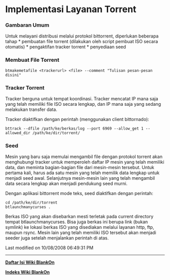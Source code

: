 # Implementasi Layanan Torrent

### Gambaran Umum
Untuk melayani distribusi melalui protokol bittorrent, diperlukan beberapa
tahap
    * pembuatan file torrent (dilakukan oleh script pembuat ISO secara
      otomatis)
    * pengaktifan tracker torrent
    * penyediaan seed

### Membuat File Torrent
`btmakemetafile <trackerurl> <file> --comment "Tulisan pesan-pesan disini"`

### Tracker Torrent
Tracker berguna untuk tempat koordinasi. Tracker mencatat IP mana saja yang
telah memiliki file ISO secara lengkap, dan IP mana saja yang sedang melakukan
transfer data.

Tracker diaktifkan dengan perintah (menggunakan client bittornado):

`bttrack --dfile /path/ke/berkas/log --port 6969 --allow_get 1 --allowed_dir /path/ke/dir/torrent/`

### Seed
Mesin yang baru saja memulai mengambil file dengan protokol torrent akan
menghubungi tracker untuk memperoleh daftar IP mesin yang telah memiliki data,
dan meminta bagian-bagian file dari mesin-mesin tersebut. Untuk pertama kali,
harus ada satu mesin yang telah memilik data lengkap untuk menjadi seed awal.
Selanjutnya mesin-mesin lain yang telah mengambil data secara lengkap akan
menjadi pendukung seed murni.

Dengan aplikasi bittorrent mode teks, seed diaktifkan dengan perintah:
```
cd /path/ke/dir/torrent
btlaunchmanycurses .
```
Berkas ISO yang akan disebarkan mesti terletak pada current directory tempat
btlaunchmanycurses. Bisa juga berkas ini berupa link (bukan symlink) ke lokasi
berkas ISO yang disediakan melalui layanan http, ftp, maupun rsync.
Mesin lain yang telah memiliki ISO tersebut akan menjadi seeder juga setelah
menjalankan perintah di atas.

Last modified on 10/08/2008 06:49:31 PM
    
 
 
---
[**Daftar Isi Wiki BlankOn**](/DaftarIsi/README.md)
 
[**Indeks Wiki BlankOn**](/Indeks.md)
